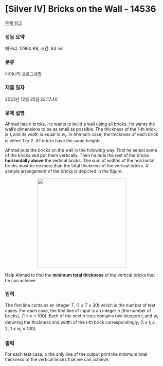 # [Silver IV] Bricks on the Wall - 14536 

[문제 링크](https://www.acmicpc.net/problem/14536) 

### 성능 요약

메모리: 17960 KB, 시간: 84 ms

### 분류

다이나믹 프로그래밍

### 제출 일자

2023년 12월 25일 22:17:40

### 문제 설명

<p>Ahmad has <em>n</em> bricks. He wants to build a wall using all bricks. He wants the wall’s dimensions to be as small as possible. The thickness of the <em>i</em>-th brick is <em>t<sub>i</sub></em> and its width is equal to <em>w<sub>i</sub></em>. In Ahmad’s case, the thickness of each brick is either 1 or 2. All bricks have the same heights.</p>

<p>Ahmad puts the bricks on the wall in the following way. First he select some of the bricks and put them vertically. Then he puts the rest of the bricks <strong>horizontally above</strong> the vertical bricks. The sum of widths of the horizontal bricks must be no more than the total thickness of the vertical bricks. A sample arrangement of the bricks is depicted in the ﬁgure.</p>

<p style="text-align: center;"><img alt="" src="https://onlinejudgeimages.s3-ap-northeast-1.amazonaws.com/problem/14536/1.png" style="height:294px; width:291px"></p>

<p>Help Ahmad to ﬁnd the <strong>minimum total thickness</strong> of the vertical bricks that he can achieve.</p>

### 입력 

 <p>The ﬁrst line contains an integer <em>T</em>, (1 ≤ <em>T</em> ≤ 30) which is the number of test cases. For each case, the first line of input is an integer <em>n</em> (the number of bricks), (1 ≤ <em>n</em> ≤ 100). Each of the next <em>n</em> lines contains two integers <em>t<sub>i</sub></em> and <em>w<sub>i</sub></em> denoting the thickness and width of the <em>i</em>-th brick correspondingly, (1 ≤ <em>t<sub>i </sub></em>≤ 2, 1 ≤ <em>w<sub>i</sub></em> ≤ 100).</p>

### 출력 

 <p>For each test case, o the only line of the output print the minimum total thickness of the vertical bricks that we can achieve.</p>


